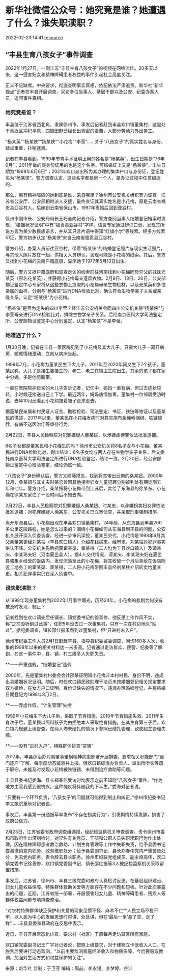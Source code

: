 
# 新华社微信公众号：她究竟是谁？​她遭遇了什么？​谁失职渎职？
2022-02-23 14:41 [resource](https://mp.weixin.qq.com/s/gngHGgzCyh7bw_nihIaITg)


## “丰县生育八孩女子”事件调查

2022年1月27日，一则江苏“丰县生育八孩女子”的视频在网络流传。20多天以来，这一侵害妇女和精神障碍患者权益的事件引起社会高度关注。

正义不应缺席。中央要求，彻底查明事实真相，依纪依法严肃追责。新华社“新华视点”记者在丰县开展调查，采访多位当事人、基层干部以及公安、纪委办案人员，追问事件真相。

### 她究竟是谁？

丰县位于江苏省西北角，隶属徐州市。事发后记者赶到丰县欢口镇董集村，这里处于黄泛区冲积平原，四周田野已经长出青密的麦苗，大部分劳动力外出务工。

“杨某英”“杨某侠”“扬某侠”“小花梅”“李莹”……关于“八孩女子”的真实姓名与身份，疑点重重，扑朔迷离。

记者在丰县看到，1999年节育手术证明上用的姓名是“杨某英”，出生日期是“76年6月”；2011年做的假身份证用的也是这个名字。可结婚证上又是“扬某侠”，出生日期为“1969年6月6日”；2021年欢口派出所为其办理的集体户口与身份证，登记姓名为“杨某侠”。警方调查认定，这些名字都是同一个人，是办证过程中任意编造的。

那么，患有精神障碍的她到底是谁，来自哪里？徐州市公安机关组织警力调查，江苏省公安厅、公安部相继派人支援，最终查证其真实姓名是小花梅，原是云南省福贡县亚谷村人，后嫁到云南省保山市，1997年离婚后回到亚谷村。

徐州市副市长、公安局局长王巧全向记者介绍，警方查阅当事人结婚登记档案时发现，“婚姻状况证明”中有“福贡县亚谷村”字样。语言专家通过辨识口音，发现其所说方言为某少数民族语言，并从其只言片语中得知“红旗小学”等线索。经多方线索印证，警方初步认定“杨某侠”来自云南省福贡县亚谷村。

警方介绍，办案人员前往亚谷村，带着“杨某侠”的结婚登记照片与现实生活照片，与其他人照片放在一起，供相关人员辨认，发现可能是小花梅的线索。其后，警方又找到小花梅的云南户籍底册，显示她于1977年5月13日出生。

随后，警方又据户籍底册和调查走访的线索前往河南找到小花梅同母异父的妹妹光某英（原名花某英），并获得小花梅母亲遗留衣物。2月9日、13日、20日，公安部物证鉴定中心专家将从这些衣物上提取的小花梅母亲生物检材，以及光某英和多位亲属的血样，分别与“杨某侠”进行DNA检验比对，确认符合生物学亲子关系或亲缘关系，认定“杨某侠”为小花梅。

“杨某侠”是否为走失的四川李莹？经江苏公安机关会同四川公安机关将“杨某侠”与李莹母亲进行DNA检验比对，排除生物学亲子关系。后经南京医科大学司法鉴定所、公安部物证鉴定中心分别鉴定，认定“杨某侠”不是李莹。

### 她遭遇了什么？

1月30日晚，记者在丰县一家医院见到了小花梅及其大儿子。只要大儿子一离开病房，她就情绪激动，立刻从病床坐起。

1999年7月，小花梅为董某民生下大儿子，2011年至2020年间又生下7个孩子。董某民称，大儿子是接生婆接生的，老二、老三在镇卫生院出生，其余的孩子都在家中分娩，多是他剪脐带。

一直在医院陪护母亲的大儿子告诉记者，记忆中，妈妈一直有病，但过去症状较轻，小时候还接送自己上下学。最近两年，妈妈病情加重。董集村一位邻居受访时说，去年10月还看到小花梅披着被子走来走去。

据董某民亲属和村民证人证言、勘验检验、司法鉴定、书证、铁链等物证以及董某民的供述，2017年以来，董某民在小花梅发病时对其实施布条绳索捆绑、铁链锁脖，有病不送医治疗等虐待行为。

2月22日，丰县人民检察院对犯罪嫌疑人董某民，以涉嫌虐待罪依法批准逮捕。

8名子女都是董某民和小花梅生的吗？徐州市公安机关将8名子女与小花梅、董某民进行DNA检验比对，得出结论：8名子女均与两人存在生物学亲子关系，后又委托南京医科大学司法鉴定所进行DNA检验鉴定，结论一致。2月20日，经公安部物证鉴定中心检验鉴定，结论仍然一致。

“八孩女子”身份确认后，警方又顺藤摸瓜，找到将其带出云南的桑某妞。2000年12月，桑某妞与其丈夫时某忠曾因其他拐卖妇女儿童犯罪分别被判处有期徒刑五年和七年。警方介绍，桑某妞将小花梅带到江苏后，卖给了东海县的徐某东。小花梅在徐某东家住了一段时间后不知去向。

2月22日，丰县人民检察院对犯罪嫌疑人桑某妞、时某忠，以涉嫌拐卖妇女罪依法批准逮捕；对犯罪嫌疑人徐某东，公安机关已立案侦查，并采取刑事强制措施。

离开东海县后，小花梅出现在丰县欢口镇董集村。24年前，从东海县到丰县200多公里这段路程，她是怎么过来的？围绕小花梅如何从东海县到丰县的问题，公安机关展开深入侦查调查。经进一步审讯深挖，董某民交代，小花梅是1998年6月其父亲董某更经刘某柱（丰县欢口镇人）介绍花钱买来。经审讯，刘某柱对犯罪事实供认不讳。公安机关先后抓获霍某渠、霍某得（二人均为丰县欢口镇人）及谭某庆、李某玲夫妇（河南夏邑县人）。据4人交代情况，谭某庆、李某玲夫妇在夏邑县骆集乡经营的饭店内，发现流落至此的小花梅，将其收留一个月后卖给在饭店附近工地务工的霍某渠、霍某得，二人将小花梅带回丰县经刘某柱介绍转卖给董某更。相关犯罪事实仍在深入侦查中。

### 谁失职渎职？

从1998年现身董集村到2022年1月事件曝光，历经24年，小花梅的悲剧为何没有被及时发现、制止？

记者找到在欢口镇先后任镇长、镇党委书记的徐善修。他反思工作作风不实，称“之前没听到过此事”，任职5年没去过一次董集村，只有一次在村边地头“站过”。据纪委调查，镇长邵红振虽然到过董集村，但“只进村未入户”。

徐州市纪委工作人员2月1日赶赴丰县，指导县纪委监委调查，问询160多人次，收集的1998年以来的相关材料达一米多高。记者通过走访群众、民警、纪委等了解到，在这一事件中，县、镇、村三级多人失职失责。

**——严重违规，“结婚登记”造假

2000年，先是董集村村委会会计邵某征明知小花梅非本村村民、身份不明，违规出具婚姻状况证明。随后，时任欢口镇民政助理于法贞未按婚姻登记相关规定要求双方婚检，在女方户口证明、身份证缺失的情况下，违规办理婚姻登记，并将结婚日期登记为1998年8月2日。

**——弄虚作假，“计生管理”失控

1999年小花梅生下大儿子后，采取了节育措施，2010年节育措施失效。2011年生育次子后，董某民以照料孩子为由拒绝本人采取绝育措施。在其生育第三子后，欢口镇为规避上级督查，在两人均未结扎的情况下参照已结扎管理，致使超生管理失控。

**——没有“进村入户”，特殊群体排查“空转”

2017年，丰县综治办对易肇事肇祸精神病患部署开展排查，要求相关职能部门“逐门逐户”了解，每季度动态监测并上报。但欢口镇综治办负责人、派出所所长等疏于职守，未能及时发现小花梅被铁链锁、未得到治疗救助等问题。

丰县县委书记娄海、县长郑春伟受访时均表示之前不知晓“八孩女子”事件。“作为地方主官我感到很愧疚。这种愧疚将伴随我的下半生。”娄海对记者说。

“只要有一个环节负责，‘八孩女子’的问题就可能得到制止和纠正。”徐州市纪委书记李文飙沉重地对记者说。

事发后，丰县第一份通报草率发布“不存在拐卖行为”，引发舆情持续发酵，损害了政府公信力。

2月23日，江苏省委省政府调查组通报，经纪检监察机关审查调查，责令徐州市委和市政府作出深刻检讨，对17名有关党员、干部和公职人员失职渎职行为作出处理。因在精神障碍患者救治救助、计划生育管理等工作中失职失责，给予县委书记娄海撤销党内职务、政务撤职处分；给予县委副书记、县长郑春伟党内严重警告处分，免去党内职务，责令辞去县长职务。徐州市妇联党组成员、副主席高伟，欢口镇党委书记徐善修，欢口镇党委副书记、镇长邵红振等3人被纪检监察机关采取留置措施。

事发后，江苏省、徐州市、丰县三级党委和政府认真检讨反思，在基层组织建设、妇女儿童权益保障、特殊群体救助关爱等方面存在不少问题和短板。针对此次暴露出的问题，近期，江苏省统一部署，开展侵害妇女儿童、精神障碍患者、残疾人等群体权益问题专项排查整治。

“对农村特殊群体缺乏保护和关爱的现象见惯不怪、麻木不仁”“人民立场不稳不牢，以人民为中心的发展思想时时讲、处处讲，但在‘最后一米’悬了空、走了样”……丰县县委和县政府在反思中表示。

近日，丰县开展常态化排查，要求村（社区）干部每月走访辖区所有家庭。

欢口镇党委副书记王广宇对记者说，按照上级要求，对于建档立卡低收入人口，在脱贫后要进行动态监测，“以前主要监测家庭经济收入和物质保障，今后要吸取教训，加强对生活方式和权益保护的关注”。

来源：新华社
监制：于卫亚
编辑：周喆、李永锡、李梦婷、谷训
